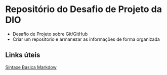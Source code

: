 # Repositório do Desafio de Projeto da DIO
- Desafio de Projeto sobre Git/GitHub
- Criar um repositorio e armanezar as informações de forma organizada

## Links úteis
[Síntaxe Basica Markdow](https://www.markdownguide.org/)
